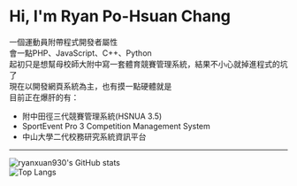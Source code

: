 # Hi, I'm Ryan Po-Hsuan Chang
一個運動員附帶程式開發者屬性 \
會一點PHP、JavaScript、C++、Python \
起初只是想幫母校師大附中寫一套體育競賽管理系統，結果不小心就掉進程式的坑了 \
現在以開發網頁系統為主，也有摸一點硬體就是 \
目前正在爆肝的有： 
+ 附中田徑三代競賽管理系統(HSNUA 3.5)
+ SportEvent Pro 3 Competition Management System
+ 中山大學二代校務研究系統資訊平台
---
![ryanxuan930's GitHub stats](https://github-readme-stats.vercel.app/api?username=ryanxuan930&show_icons=true&count_private=true&cache_seconds=1800) \
![Top Langs](https://github-readme-stats.vercel.app/api/top-langs/?username=ryanxuan930&layout=compact&cache_seconds=1800)
